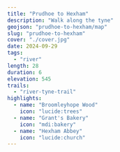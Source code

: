 ```yaml
---
title: "Prudhoe to Hexham"
description: "Walk along the tyne"
geojson: "prudhoe-to-hexham/map"
slug: "prudhoe-to-hexham"
cover: "./cover.jpg"
date: 2024-09-29
tags:
  - "river"
length: 28
duration: 6
elevation: 545
trails:
  - "river-tyne-trail"
highlights:
  - name: "Broomleyhope Wood"
    icon: "lucide:trees"
  - name: "Grant's Bakery"
    icon: "mdi:bakery"
  - name: "Hexham Abbey"
    icon: "lucide:church"
---
```


